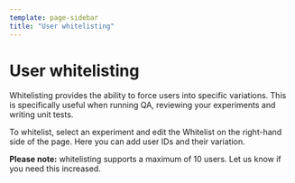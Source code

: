 ```yaml
---
template: page-sidebar
title: "User whitelisting"
---
```


# User whitelisting

Whitelisting provides the ability to force users into specific variations. This is specifically useful when running QA, reviewing your experiments and writing unit tests. 

To whitelist, select an experiment and edit the Whitelist on the right-hand side of the page. Here you can add user IDs and their variation. 

**Please note:** whitelisting supports a maximum of 10 users. Let us know if you need this increased. 
